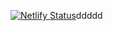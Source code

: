 [![Netlify Status](https://api.netlify.com/api/v1/badges/e9f165ee-578e-4d47-b2f9-27d34d45a6ea/deploy-status)](https://app.netlify.com/sites/netlify-backend/deploys)ddddd
